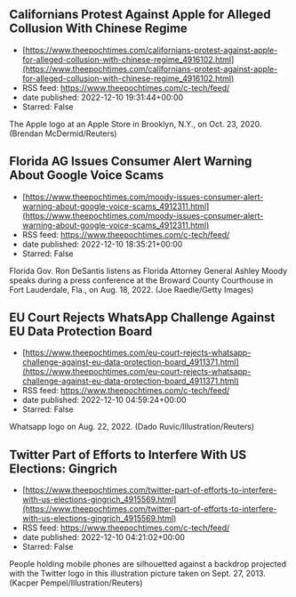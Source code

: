 ## Californians Protest Against Apple for Alleged Collusion With Chinese Regime
 - [https://www.theepochtimes.com/californians-protest-against-apple-for-alleged-collusion-with-chinese-regime_4916102.html](https://www.theepochtimes.com/californians-protest-against-apple-for-alleged-collusion-with-chinese-regime_4916102.html)
 - RSS feed: https://www.theepochtimes.com/c-tech/feed/
 - date published: 2022-12-10 19:31:44+00:00
 - Starred: False

The Apple logo at an Apple Store in Brooklyn, N.Y., on Oct. 23, 2020.  (Brendan McDermid/Reuters)

## Florida AG Issues Consumer Alert Warning About Google Voice Scams
 - [https://www.theepochtimes.com/moody-issues-consumer-alert-warning-about-google-voice-scams_4912311.html](https://www.theepochtimes.com/moody-issues-consumer-alert-warning-about-google-voice-scams_4912311.html)
 - RSS feed: https://www.theepochtimes.com/c-tech/feed/
 - date published: 2022-12-10 18:35:21+00:00
 - Starred: False

Florida Gov. Ron DeSantis listens as Florida Attorney General Ashley Moody speaks during a press conference at the Broward County Courthouse in Fort Lauderdale, Fla., on Aug. 18, 2022. (Joe Raedle/Getty Images)

## EU Court Rejects WhatsApp Challenge Against EU Data Protection Board
 - [https://www.theepochtimes.com/eu-court-rejects-whatsapp-challenge-against-eu-data-protection-board_4911371.html](https://www.theepochtimes.com/eu-court-rejects-whatsapp-challenge-against-eu-data-protection-board_4911371.html)
 - RSS feed: https://www.theepochtimes.com/c-tech/feed/
 - date published: 2022-12-10 04:59:24+00:00
 - Starred: False

Whatsapp logo on Aug. 22, 2022. (Dado Ruvic/Illustration/Reuters)

## Twitter Part of Efforts to Interfere With US Elections: Gingrich
 - [https://www.theepochtimes.com/twitter-part-of-efforts-to-interfere-with-us-elections-gingrich_4915569.html](https://www.theepochtimes.com/twitter-part-of-efforts-to-interfere-with-us-elections-gingrich_4915569.html)
 - RSS feed: https://www.theepochtimes.com/c-tech/feed/
 - date published: 2022-12-10 04:21:02+00:00
 - Starred: False

People holding mobile phones are silhouetted against a backdrop projected with the Twitter logo in this illustration picture taken on Sept. 27, 2013. (Kacper Pempel/Illustration/Reuters)
